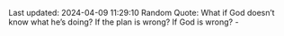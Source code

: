 Last updated: 2024-04-09 11:29:10
Random Quote: What if God doesn’t know what he’s doing? If the plan is wrong? If God is wrong? - 